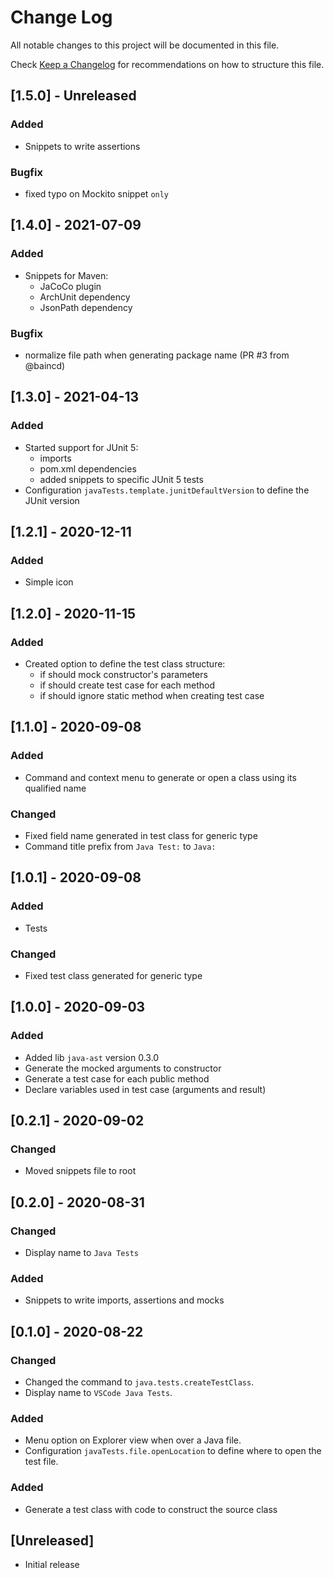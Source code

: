 # Change Log

All notable changes to this project will be documented in this file.

Check [Keep a Changelog](http://keepachangelog.com/) for recommendations on how to structure this file.

## [1.5.0] - Unreleased

### Added

- Snippets to write assertions

### Bugfix

- fixed typo on Mockito snippet `only`

## [1.4.0] - 2021-07-09

### Added

- Snippets for Maven:
  - JaCoCo plugin
  - ArchUnit dependency
  - JsonPath dependency

### Bugfix

- normalize file path when generating package name (PR #3 from @baincd)

## [1.3.0] - 2021-04-13

### Added

- Started support for JUnit 5:
  - imports
  - pom.xml dependencies
  - added snippets to specific JUnit 5 tests
- Configuration `javaTests.template.junitDefaultVersion` to define the JUnit version

## [1.2.1] - 2020-12-11

### Added

- Simple icon

## [1.2.0] - 2020-11-15

### Added

- Created option to define the test class structure:
  - if should mock constructor's parameters
  - if should create test case for each method
  - if should ignore static method when creating test case

## [1.1.0] - 2020-09-08

### Added

- Command and context menu to generate or open a class using its qualified name

### Changed

- Fixed field name generated in test class for generic type
- Command title prefix from `Java Test:` to `Java:`

## [1.0.1] - 2020-09-08

### Added

- Tests

### Changed

- Fixed test class generated for generic type

## [1.0.0] - 2020-09-03

### Added

- Added lib `java-ast` version 0.3.0
- Generate the mocked arguments to constructor
- Generate a test case for each public method
- Declare variables used in test case (arguments and result)

## [0.2.1] - 2020-09-02

### Changed

- Moved snippets file to root

## [0.2.0] - 2020-08-31

### Changed

- Display name to `Java Tests`

### Added

- Snippets to write imports, assertions and mocks

## [0.1.0] - 2020-08-22

### Changed

- Changed the command to `java.tests.createTestClass`.
- Display name to `VSCode Java Tests`.

### Added

- Menu option on Explorer view when over a Java file.
- Configuration `javaTests.file.openLocation` to define where to open the test file.

### Added

- Generate a test class with code to construct the source class

## [Unreleased]

- Initial release
